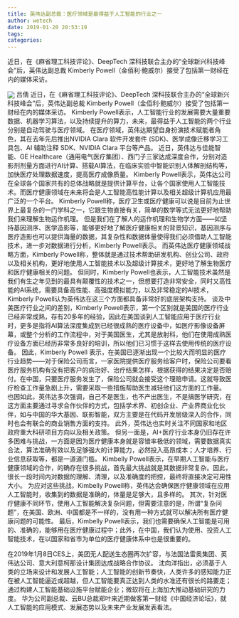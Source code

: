 ```yaml
---
title: 英伟达副总裁：医疗领域是最得益于人工智能的行业之一
author: wetech
date: 2019-01-20 20:53:19
tags: 
categories: 
---
```

近日，在《麻省理工科技评论》、DeepTech 深科技联合主办的“全球新兴科技峰会”后，英伟达副总裁 Kimberly Powell（金佰利·鲍威尔）接受了包括第一财经在内的媒体采访。
<!-- more -->
<img align="center" border="0" src="https://imgcdn.yicai.com/uppics/images/2019/01/66b6a83681b8d3506cbdddbddeb7d50e.jpg" />
吕倩
近日，在《麻省理工科技评论》、DeepTech 深科技联合主办的“全球新兴科技峰会”后，英伟达副总裁 Kimberly Powell（金佰利·鲍威尔）接受了包括第一财经在内的媒体采访。
Kimberly Powell表示，人工智能行业的发展需要大量重要数据、机器学习算法，以及持续提升的算力，未来，最得益于人工智能的两个行业分别是自动驾驶与医疗领域。
在医疗领域，英伟达期望自身扮演技术赋能者角色，其在去年先后推出NVIDIA Clara 软件开发套件 (SDK)、医学成像迁移学习工具包、AI 辅助注释 SDK、NVIDIA Clara 平台等产品。
近日，英伟达与佳能智能、GE Healthcare（通用电气医疗集团）、西门子三家达成深度合作，分别对造影剂剂量方面进行AI计算、搭载AI算法，在临床实验中智能识别人体解剖结构等，加快医疗处理数据速度，提高医疗成像质量。
Kimberly Powell表示，英伟达公司在全球各个国家共有的总体战略就是提供计算平台，让各个国家使用人工智能技术。而医疗健康领域在未来将会是人工智能高性能计算以及相关超级计算机应用最广泛的一个平台。
Kimberly Powell称，医疗卫生或医疗健康可以说是目前为止世界上最复杂的一门学科之一，它跟生物直接有关，简单的数学等式无法更好地帮助我们来理解生物运作机理。
但是我们在了解人的运作机理和生物学方面——如坚持基因测序、医学造影等，能够更好地了解医疗健康相关的背景知识，基因测序与医疗造影也可以提供海量的数据，其复杂性和数据体量使得我们必须借助人工智能技术，进一步对数据进行分析，Kimberly Powell表示。
而英伟达医疗健康领域战略方面，Kimberly Powell称，整体就是通过技术帮助研发机构、创业公司、政府以及相关机构，更好地使用人工智能技术以及超级计算技术，更好地了解生物医疗和医疗健康相关的问题。
但同时，Kimberly Powell也表示，人工智能技术虽然是我们有生之年见到的最具有颠覆性的技术之一，但想要打造非常安全，同时又高性能的AI系统，需要具备高性能、高强度模拟能力，以及非常稳定的AI技术，Kimberly Powell认为英伟达在这三个方面都具备非常好的底层架构支持。
谈及中美医疗行业之间的差别，Kimberly Powell表示，第一个区别就是美国的医疗行业已经非常成熟，存有20多年的经验，因此在美国谈到人工智能应用于医疗行业时，更多是指将AI算法深度集成到已经很成熟的医疗设备中，如医疗影像设备屏幕，或整个分析的工作流程中，对于美国医生，尤其是放射科，他们在使用成熟医疗设备方面已经历非常多良好的培训，所以他们已习惯于这样去使用传统的医疗设备。
因此，Kimberly Powell 表示，在美国已逐渐出现一个比较大而明显的医疗行业趋势——对于保险公司而言，一家医院提供医疗服务给客户时，保险公司要看医疗服务机构有没有把客户的病治好、治疗结果怎样，根据获得的结果决定是否赔付。在中国，只要医疗服务发生了，保险公司就会接受这个理赔申请。这就导致医疗检查工作量急剧上升，需要采取一些措施帮助医生减轻他们这方面的工作量。
也因如此，英伟达多次强调，自己不是医生，也不产出医生，不是搞医学研究，在这方面主要通过寻求合作伙伴的方式，包括学术界、初创企业、产业界商业化伙伴，如与中国的华大基因、联影智能，双方主要是在代码开发层级深入的合作，同时也会有联合的商业销售方面的支持。
此外，英伟达也实时关注不同国家和地区政府重大科研项目方向以及相关政策。
但另一面是，AI+医疗行业本身仍旧存在许多困难与挑战，一方面是因为医疗健康本身就是容错率极低的领域，需要数据真实合法，算法准确有效以及足够强大的计算能力，必然投入高昂成本；人才培养、行业信息获取等，都是一道道门槛。
Kimbelly Powell表示，在早期人工智能与医疗健康领域的合作，的确存在很多挑战，首先最大挑战就是其数据非常复杂。因此，很长一段时间内对数据的理解、清理，以及准确度的把控，最终将直接决定可用性大小。
为应对这些挑战，Kimbelly Powell称，英伟达会确保医疗健康领域在应用人工智能时，收集到的数据是准确的，体量是足够大，且多样的。
其次，针对医疗健康不同环节，使用人工智能解决复杂问题，但需要注意的是，所谓“复杂问题”，在美国、欧洲、中国都是不一样的，没有用一种方式就可以解决所有医疗健康问题的可能性。
最后，Kimbelly Powell表示，我们也需要确保人工智能是可用的、准确的，能够用在医疗健康过程中；此外，在中国，我们认为使用、投资人工智能技术，在以国家和省市为单位的医疗健康体系中也是很重要的。
 
 
在2019年1月8日CES上，美团无人配送生态圈再次扩容，与法国法雷奥集团、英伟达公司、意大利意柯那设计集团达成战略合作协议。
沈向洋指出，必须基于人类的立场来设计和发展人工智能；人工智能的创新节奏快，人类许多的感知能力正在被人工智能逼近或超越，但人工智能要真正达到人类的水准还有很长的路要走；通过构建人工智能基础设施平台赋能企业；微软将在上海加大推动基础研究的力度。
华为公司副总裁、云BU总裁郑叶来近期做客第一财经《中国经济论坛》，就人工智能的应用模式、发展态势以及未来产业发展发表看法。
